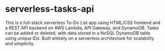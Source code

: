 # serverless-tasks-api
This is a full-stack serverless To-Do List app using HTML/CSS frontend and a REST API backend on AWS Lambda, API Gateway, and DynamoDB. Tasks can be added or deleted, with data stored in a NoSQL DynamoDB table using unique IDs. Built entirely on a serverless architecture for scalability and simplicity.
